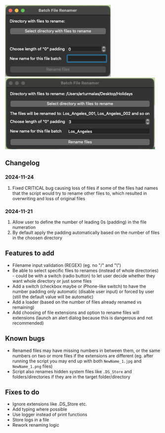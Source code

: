 ![RenamerEmpty](./docs/img/renamer_empty.png "Application with no input")
![RenamerWithInput](./docs/img/renamer_with_input.png "Application with input")



## Changelog
### 2024-11-24
1. Fixed CRITICAL bug causing loss of files if some of the files had names that the script would try to rename other files to, which resulted in overwriting and loss of original files

### 2024-11-21
1. Allow user to define the number of leading 0s (padding) in the file numeration
2. By default apply the padding automatically based on the number of files in the choosen directory

## Features to add
- Filename input validation (REGEX) (eg. no "/" and "\\")
- Be able to select specific files to renames (instead of whole directories) - could be with a switch (radio button) to let user decide whether they want whole directory or just some files
- Add a switch (checkbox maybe or iPhone-like switch) to have the number padding only automatic (disable user input) or forced by user (still the default value will be automatic)
- Add a loader (based on the number of files already renamed vs remaining)
- Add choosing of file extensions and option to rename files will extensions (launch an alert dialog because this is dangerous and not recommended)

## Known bugs
- Renamed files may have missing numbers in between them, or the same numbers on two or more files if the extensions are different (eg. after running the script you may end up with both `NewName_1.jpg` and `NewName_1.png` files)
- Script also renames hidden system files like `.DS_Store` and folders/directories if they are in the target folder/directory

## Fixes to do
- Ignore extensions like .DS_Store etc.
- Add typing where possible
- Use logger instead of print functions
- Store logs in a file
- Rework renaming logic
